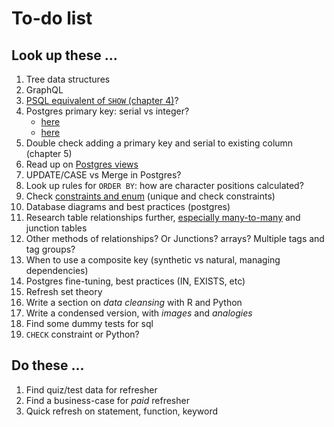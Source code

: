 # To-do list

## Look up these ...

1. Tree data structures
2. GraphQL
3. [PSQL equivalent of `SHOW` (chapter 4)](https://bit.ly/2PRzFCE)?
4. Postgres primary key: serial vs integer?
    + [here](https://stackoverflow.com/questions/787722/postgresql-autoincrement)
    + [here](https://stackoverflow.com/q/11778102)
5. Double check adding a primary key and serial to existing column (chapter 5)
6. Read up on [Postgres views](https://www.postgresql.org/docs/current/static/sql-createview.html)
7. UPDATE/CASE vs Merge in Postgres?
8. Look up rules for `ORDER BY`: how are character positions calculated?
9. Check [constraints and enum](https://stackoverflow.com/q/7250939) (unique and check constraints)
10. Database diagrams and best practices (postgres)
11. Research table relationships further, [especially many-to-many](https://support.airtable.com/hc/en-us/articles/218734758-A-beginner-s-guide-to-many-to-many-relationships) and junction tables
12. Other methods of relationships? Or Junctions? arrays? Multiple tags and tag groups?
13. When to use a composite key (synthetic vs natural, managing dependencies)
14. Postgres fine-tuning, best practices (IN, EXISTS, etc)
15. Refresh set theory
16. Write a section on _data cleansing_ with R and Python
17. Write a condensed version, with _images_ and _analogies_
18. Find some dummy tests for sql
19. `CHECK` constraint or Python?

## Do these ...

1. Find quiz/test data for refresher
2. Find a business-case for _paid_ refresher
3. Quick refresh on statement, function, keyword
